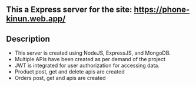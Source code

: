 ## This a Express server for the site: https://phone-kinun.web.app/

## Description

-   This server is created using NodeJS, ExpressJS, and MongoDB.
-   Multiple APIs have been created as per demand of the project
-   JWT is integrated for user authorization for accessing data.
-   Product post, get and delete apis are created
-   Orders post, get and apis are created
